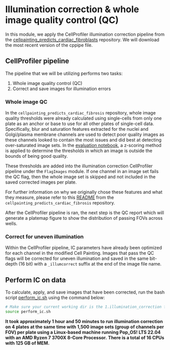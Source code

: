 # Illumination correction & whole image quality control (QC)

In this module, we apply the CellProfiler illumination correction pipeline from the [cellpainting_predicts_cardiac_fibroblasts](https://github.com/WayScience/cellpainting_predicts_cardiac_fibrosis) repository.
We will download the most recent version of the cppipe file.

## CellProfiler pipeline

The pipeline that we will be utilizing performs two tasks:

1. Whole image quality control (QC)
2. Correct and save images for illumination errors

### Whole image QC

In the `cellpainting_predicts_cardiac_fibrosis` repository, whole image quality thresholds were already calculated using single-cells from only one plate as an anchor or base to use for all other plates of single-cell data.
Specifically, blur and saturation features extracted for the nuclei and Golgi/plasma membrane channels are used to detect poor quality images as these channels looked to contain the most issues and did best at detecting over-saturated image sets.
In the [evaluation notebook](https://github.com/WayScience/cellpainting_predicts_cardiac_fibrosis/blob/main/1.preprocessing_data/1.evaluate_qc.ipynb), a z-scoring method is applied to determine the thresholds in which an image is outside the bounds of being good quality.

These thresholds are added into the illumination correction CellProfiler pipeline under the `FlagImages` module.
If one channel in an image set fails the QC flag, then the whole image set is skipped and not included in the saved corrected images per plate.

For further information on why we originally chose these features and what they measure, please refer to this [README](https://github.com/WayScience/cellpainting_predicts_cardiac_fibrosis/blob/main/1.preprocessing_data/README.md) from the `cellpainting_predicts_cardiac_fibrosis` repository.

After the CellProfiler pipeline is ran, the next step is the QC report which will generate a platemap figure to show the distribution of passing FOVs across wells.

### Correct for uneven illumination

Within the CellProfiler pipeline, IC parameters have already been optimized for each channel in the modified Cell Painting.
Images that pass the QC flags will be corrected for uneven illumination and saved in the same bit-depth (16 bit) with a `_illumcorrect` suffix at the end of the image file name.

## Perform IC on data

To calculate, apply, and save images that have been corrected, run the bash script [perform_ic.sh](./perform_ic.sh) using the command below:

```bash
# Make sure your current working dir is the 1.illumination_correction folder
source perform_ic.sh
```

**It took approximately 1 hour and 50 minutes to run illumination correction on 4 plates at the same time with 1,500 image sets (group of channels per FOV) per plate using a Linux-based machine running Pop_OS! LTS 22.04 with an AMD Ryzen 7 3700X 8-Core Processor.**
**There is a total of 16 CPUs with 125 GB of MEM.**
